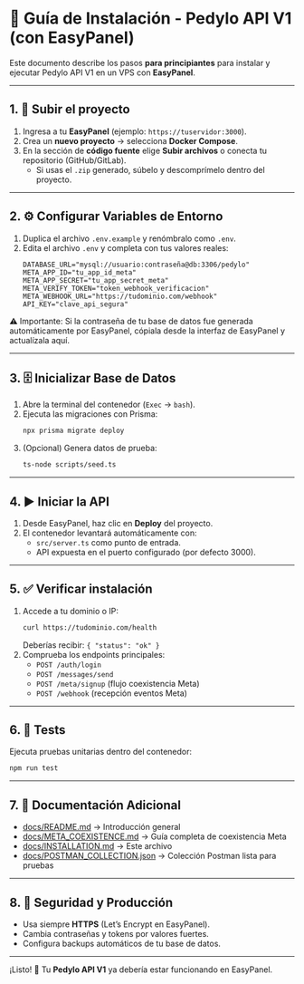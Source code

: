 # 🚀 Guía de Instalación - Pedylo API V1 (con EasyPanel)

Este documento describe los pasos **para principiantes** para instalar y ejecutar Pedylo API V1 en un VPS con **EasyPanel**.

---

## 1. 📂 Subir el proyecto
1. Ingresa a tu **EasyPanel** (ejemplo: `https://tuservidor:3000`).
2. Crea un **nuevo proyecto** → selecciona **Docker Compose**.
3. En la sección de **código fuente** elige **Subir archivos** o conecta tu repositorio (GitHub/GitLab).  
   - Si usas el `.zip` generado, súbelo y descomprímelo dentro del proyecto.

---

## 2. ⚙️ Configurar Variables de Entorno
1. Duplica el archivo `.env.example` y renómbralo como `.env`.
2. Edita el archivo `.env` y completa con tus valores reales:
   ```env
   DATABASE_URL="mysql://usuario:contraseña@db:3306/pedylo"
   META_APP_ID="tu_app_id_meta"
   META_APP_SECRET="tu_app_secret_meta"
   META_VERIFY_TOKEN="token_webhook_verificacion"
   META_WEBHOOK_URL="https://tudominio.com/webhook"
   API_KEY="clave_api_segura"
   ```

⚠️ Importante: Si la contraseña de tu base de datos fue generada automáticamente por EasyPanel, cópiala desde la interfaz de EasyPanel y actualízala aquí.

---

## 3. 🗄️ Inicializar Base de Datos
1. Abre la terminal del contenedor (`Exec` → `bash`).
2. Ejecuta las migraciones con Prisma:
   ```bash
   npx prisma migrate deploy
   ```
3. (Opcional) Genera datos de prueba:
   ```bash
   ts-node scripts/seed.ts
   ```

---

## 4. ▶️ Iniciar la API
1. Desde EasyPanel, haz clic en **Deploy** del proyecto.
2. El contenedor levantará automáticamente con:
   - `src/server.ts` como punto de entrada.
   - API expuesta en el puerto configurado (por defecto 3000).

---

## 5. ✅ Verificar instalación
1. Accede a tu dominio o IP:
   ```bash
   curl https://tudominio.com/health
   ```
   Deberías recibir: `{ "status": "ok" }`
2. Comprueba los endpoints principales:
   - `POST /auth/login`
   - `POST /messages/send`
   - `POST /meta/signup` (flujo coexistencia Meta)
   - `POST /webhook` (recepción eventos Meta)

---

## 6. 🧪 Tests
Ejecuta pruebas unitarias dentro del contenedor:
```bash
npm run test
```

---

## 7. 📘 Documentación Adicional
- [docs/README.md](./docs/README.md) → Introducción general  
- [docs/META_COEXISTENCE.md](./docs/META_COEXISTENCE.md) → Guía completa de coexistencia Meta  
- [docs/INSTALLATION.md](./docs/INSTALLATION.md) → Este archivo  
- [docs/POSTMAN_COLLECTION.json](./docs/POSTMAN_COLLECTION.json) → Colección Postman lista para pruebas  

---

## 8. 🔐 Seguridad y Producción
- Usa siempre **HTTPS** (Let’s Encrypt en EasyPanel).  
- Cambia contraseñas y tokens por valores fuertes.  
- Configura backups automáticos de tu base de datos.  

---

¡Listo! 🚀 Tu **Pedylo API V1** ya debería estar funcionando en EasyPanel.
